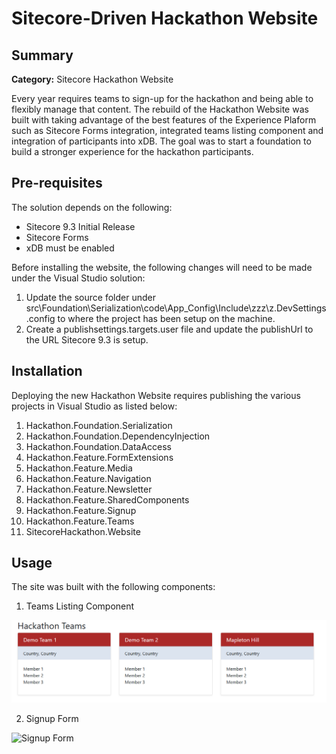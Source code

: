 # Sitecore-Driven Hackathon Website

## Summary

**Category:** Sitecore Hackathon Website

Every year requires teams to sign-up for the hackathon and being able to flexibly manage that content.  The rebuild of the Hackathon Website was built with taking advantage of the best features of the Experience Plaform such as Sitecore Forms integration, integrated teams listing component and integration of participants into xDB.  The goal was to start a foundation to build a stronger experience for the hackathon participants.

## Pre-requisites

The solution depends on the following:

- Sitecore 9.3 Initial Release
- Sitecore Forms
- xDB must be enabled

Before installing the website, the following changes will need to be made under the Visual Studio solution:

1. Update the source folder under src\Foundation\Serialization\code\App_Config\Include\zzz\z.DevSettings.config to where the project has been setup on the machine.
2. Create a publishsettings.targets.user file and update the publishUrl to the URL Sitecore 9.3 is setup.

## Installation

Deploying the new Hackathon Website requires publishing the various projects in Visual Studio as listed below:

1. Hackathon.Foundation.Serialization
2. Hackathon.Foundation.DependencyInjection
3. Hackathon.Foundation.DataAccess
4. Hackathon.Feature.FormExtensions
5. Hackathon.Feature.Media
6. Hackathon.Feature.Navigation
7. Hackathon.Feature.Newsletter
8. Hackathon.Feature.SharedComponents
9. Hackathon.Feature.Signup
10. Hackathon.Feature.Teams
11. SitecoreHackathon.Website

## Usage

The site was built with the following components:

1. Teams Listing Component

![Teams Listing Component](images/teams-listing.png?raw=true "Teams Listing Component")

2. Signup Form

![Signup Form](images/signup.png?raw=true "Signup Form")

